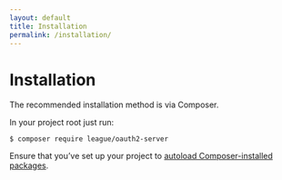 ```yaml
---
layout: default
title: Installation
permalink: /installation/
---
```


# Installation

The recommended installation method is via Composer.

In your project root just run:

~~~shell
$ composer require league/oauth2-server
~~~

Ensure that you’ve set up your project to [autoload Composer-installed packages](https://getcomposer.org/doc/00-intro.md#autoloading).
